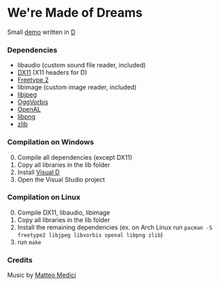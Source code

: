 We're Made of Dreams
=================

Small [demo](http://en.wikipedia.org/wiki/Demo_%28computer_programming%29) written in [D](http://dlang.org)

### Dependencies

* libaudio (custom sound file reader, included)
* [DX11](https://github.com/D-Programming-Deimos/libX11) (X11 headers for D)
* [Freetype 2](http://www.freetype.org)
* libimage (custom image reader, included)
* [libjpeg](http://www.ijg.org)
* [OggVorbis](http://xiph.org/vorbis)
* [OpenAL](http://www.openal.org)
* [libpng](http://www.libpng.org)
* [zlib](http://www.zlib.net)

### Compilation on Windows

0. Compile all dependencies (except DX11)
1. Copy all libraries in the lib folder
1. Install [Visual D](http://rainers.github.io/visuald)
2. Open the Visual Studio project

### Compilation on Linux

0. Compile DX11, libaudio, libimage
1. Copy all libraries in the lib folder
2. Install the remaining dependencies (ex. on Arch Linux run `pacman -S freetype2 libjpeg libvorbis openal libpng zlib`)
3. run `make`


### Credits

Music by [Matteo Medici](https://soundcloud.com/lnks)
